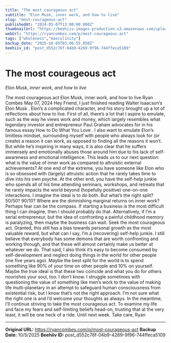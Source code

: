 ```yaml
---
title: "The most courageous act"
subtitle: "Elon Musk, inner work, and how to live"
slug: "most-courageous-act"
publishedAt: "2024-05-07T13:00:00.000Z"
thumbnailUrl: "https://beehiiv-images-production.s3.amazonaws.com/uploads/asset/file/73e00dee-9b17-40dd-87d9-7356a0afd04d/spacex-6SbFGnQTE8s-unsplash.jpg?t=1715054975"
webUrl: "https://ryancombes.com/p/most-courageous-act"
tags: ["wholeness","masculinity"]
backup_date: "2025-10-05T03:06:55.850Z"
beehiiv_id: "post_d552c76f-04b9-4269-9f96-744ffeca5109"
---
```


# The most courageous act

*Elon Musk, inner work, and how to live*



The most courageous act Elon Musk, inner work, and how to live Ryan Combes May 07, 2024 Hey Friend, I just finished reading Walter Isaacson’s Elon Musk . Elon’s a complicated character, and his story brought up a lot of reflections about how to live. First of all, there’s a lot that I aspire to emulate, such as the way he views work and money, which largely resembles what legendary investor and entrepreneur Paul Graham advocates for in his famous essay How to Do What You Love . I also want to emulate Elon’s limitless mindset, surrounding myself with people who always look for (or create) a reason it can work, as opposed to finding all the reasons it won’t. But while he’s inspiring in many ways, it is also clear that he suffers immensely and emotionally abuses those around him due to his lack of self-awareness and emotional intelligence. This leads us to our next question: what is the value of inner work as compared to altruistic external achievements? At one end of the extreme, you have someone like Elon who is so obsessed with (largely) altruistic action that he rarely takes time to dive into his own psyche. At the other end, you have the self-help junkie who spends all of his time attending seminars, workshops, and retreats that he rarely impacts the world beyond (hopefully positive) one-on-one interactions. I imagine the ideal is to do both. But what’s the right split? 50/50? 90/10? Where are the diminishing marginal returns on inner work? Perhaps fear can be the compass. If starting a business is the most difficult thing I can imagine, then I should probably do that. Alternatively, if I’m a serial entrepreneur, but the idea of confronting a painful childhood memory is paralyzing, then maybe the business can wait. Seek the most courageous act. Granted, this still has a bias towards personal growth as the most valuable reward, but what can I say, I’m a (recovering) self-help junkie. I still believe that everybody has some demons that are worth confronting and working through, and that these will almost certainly make us better at whatever we do. That said, I also think it’s easy to become consumed by self-development and neglect doing things in the world for other people (me five years ago). Maybe the best split for the world is to spend something like 90% of your time on other people and 10% on yourself. Maybe the true ideal is that these two coincide and what you do for others nourishes your soul, too. I don’t know. I struggle sometimes with questioning the value of something like men’s work to the value of making life multi-planetary in an attempt to safeguard human consciousness from existential risk, but I know that’s not the right approach. I’m not sure what the right one is and I’d welcome your thoughts as always. In the meantime, I’ll continue striving to take the most courageous act. To examine my life and face my fears and self-limiting beliefs head-on, trusting that at the very least, it will be one heck of a ride. Until next week. Take care, Ryan

---

**Original URL:** https://ryancombes.com/p/most-courageous-act
**Backup Date:** 10/5/2025
**Beehiiv ID:** post_d552c76f-04b9-4269-9f96-744ffeca5109
